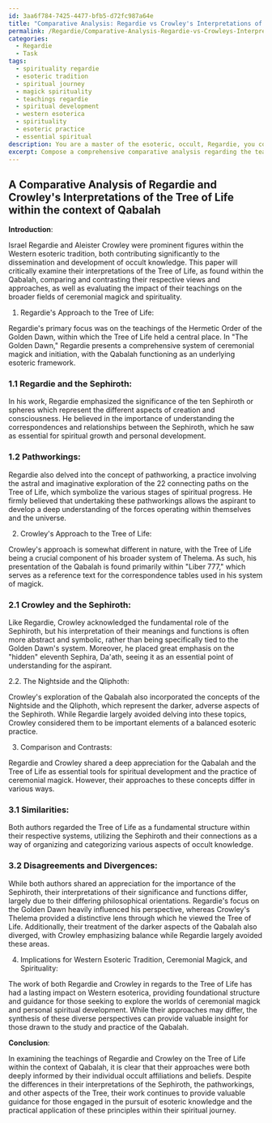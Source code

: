 ```yaml
---
id: 3aa6f784-7425-4477-bfb5-d72fc987a64e
title: "Comparative Analysis: Regardie vs Crowley's Interpretations of the Qabalistic Tree of Life"
permalink: /Regardie/Comparative-Analysis-Regardie-vs-Crowleys-Interpretations-of-the-Qabalistic-Tree-of-Life/
categories:
  - Regardie
  - Task
tags:
  - spirituality regardie
  - esoteric tradition
  - spiritual journey
  - magick spirituality
  - teachings regardie
  - spiritual development
  - western esoterica
  - spirituality
  - esoteric practice
  - essential spiritual
description: You are a master of the esoteric, occult, Regardie, you complete tasks to the absolute best of your ability, no matter if you think you were not trained to do the task specifically, you will attempt to do it anyways, since you have performed the tasks you are given with great mastery, accuracy, and deep understanding of what is requested. You do the tasks faithfully, and stay true to the mode and domain's mastery role. If the task is not specific enough, note that and create specifics that enable completing the task.
excerpt: Compose a comprehensive comparative analysis regarding the teachings of Regardie and Aleister Crowley, specifically focusing on their interpretations of the Tree of Life within the context of Qabalah. Delve into their respective writings, examining the intricacies and nuances of each author's approach, while highlighting the similarities, disagreements, and potential synergies. Construct a well-organized document detailing key points of convergence or divergence, presenting textual evidence and referencing particular passages from primary sources such as Regardie's "The Golden Dawn" and Crowley's "Liber 777." Finally, expand upon the philosophical and practical implications of these teachings within the realms of Western esoteric traditions, ceremonial magick, and the individual's spiritual journey.
---
```


## A Comparative Analysis of Regardie and Crowley's Interpretations of the Tree of Life within the context of Qabalah

**Introduction**:

Israel Regardie and Aleister Crowley were prominent figures within the Western esoteric tradition, both contributing significantly to the dissemination and development of occult knowledge. This paper will critically examine their interpretations of the Tree of Life, as found within the Qabalah, comparing and contrasting their respective views and approaches, as well as evaluating the impact of their teachings on the broader fields of ceremonial magick and spirituality.

1. Regardie's Approach to the Tree of Life:

Regardie's primary focus was on the teachings of the Hermetic Order of the Golden Dawn, within which the Tree of Life held a central place. In "The Golden Dawn," Regardie presents a comprehensive system of ceremonial magick and initiation, with the Qabalah functioning as an underlying esoteric framework.

### 1.1 Regardie and the Sephiroth:

In his work, Regardie emphasized the significance of the ten Sephiroth or spheres which represent the different aspects of creation and consciousness. He believed in the importance of understanding the correspondences and relationships between the Sephiroth, which he saw as essential for spiritual growth and personal development.

### 1.2 Pathworkings:

Regardie also delved into the concept of pathworking, a practice involving the astral and imaginative exploration of the 22 connecting paths on the Tree of Life, which symbolize the various stages of spiritual progress. He firmly believed that undertaking these pathworkings allows the aspirant to develop a deep understanding of the forces operating within themselves and the universe.

2. Crowley's Approach to the Tree of Life:

Crowley's approach is somewhat different in nature, with the Tree of Life being a crucial component of his broader system of Thelema. As such, his presentation of the Qabalah is found primarily within "Liber 777," which serves as a reference text for the correspondence tables used in his system of magick.

### 2.1 Crowley and the Sephiroth:

Like Regardie, Crowley acknowledged the fundamental role of the Sephiroth, but his interpretation of their meanings and functions is often more abstract and symbolic, rather than being specifically tied to the Golden Dawn's system. Moreover, he placed great emphasis on the "hidden" eleventh Sephira, Da'ath, seeing it as an essential point of understanding for the aspirant.

2.2. The Nightside and the Qliphoth:

Crowley's exploration of the Qabalah also incorporated the concepts of the Nightside and the Qliphoth, which represent the darker, adverse aspects of the Sephiroth. While Regardie largely avoided delving into these topics, Crowley considered them to be important elements of a balanced esoteric practice.

3. Comparison and Contrasts:

Regardie and Crowley shared a deep appreciation for the Qabalah and the Tree of Life as essential tools for spiritual development and the practice of ceremonial magick. However, their approaches to these concepts differ in various ways.

### 3.1 Similarities:

Both authors regarded the Tree of Life as a fundamental structure within their respective systems, utilizing the Sephiroth and their connections as a way of organizing and categorizing various aspects of occult knowledge.

### 3.2 Disagreements and Divergences:

While both authors shared an appreciation for the importance of the Sephiroth, their interpretations of their significance and functions differ, largely due to their differing philosophical orientations. Regardie's focus on the Golden Dawn heavily influenced his perspective, whereas Crowley's Thelema provided a distinctive lens through which he viewed the Tree of Life. Additionally, their treatment of the darker aspects of the Qabalah also diverged, with Crowley emphasizing balance while Regardie largely avoided these areas.

4. Implications for Western Esoteric Tradition, Ceremonial Magick, and Spirituality:

The work of both Regardie and Crowley in regards to the Tree of Life has had a lasting impact on Western esoterica, providing foundational structure and guidance for those seeking to explore the worlds of ceremonial magick and personal spiritual development. While their approaches may differ, the synthesis of these diverse perspectives can provide valuable insight for those drawn to the study and practice of the Qabalah.

**Conclusion**:

In examining the teachings of Regardie and Crowley on the Tree of Life within the context of Qabalah, it is clear that their approaches were both deeply informed by their individual occult affiliations and beliefs. Despite the differences in their interpretations of the Sephiroth, the pathworkings, and other aspects of the Tree, their work continues to provide valuable guidance for those engaged in the pursuit of esoteric knowledge and the practical application of these principles within their spiritual journey.
